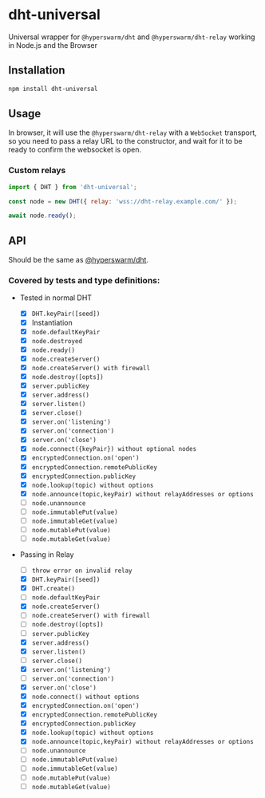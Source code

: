 # dht-universal

Universal wrapper for `@hyperswarm/dht` and `@hyperswarm/dht-relay` working in Node.js and the Browser

## Installation

```sh
npm install dht-universal
```

## Usage

In browser, it will use the `@hyperswarm/dht-relay` with a `WebSocket` transport, so you need to pass a relay URL to the constructor, and wait for it to be ready to confirm the websocket is open.

### Custom relays

```js
import { DHT } from 'dht-universal';

const node = new DHT({ relay: 'wss://dht-relay.example.com/' });

await node.ready();
```

## API

Should be the same as [@hyperswarm/dht](https://github.com/hyperswarm/dht#api).

### Covered by tests and type definitions:

- Tested in normal DHT

  - [x] `DHT.keyPair([seed])`
  - [x] Instantiation
  - [x] `node.defaultKeyPair`
  - [x] `node.destroyed`
  - [x] `node.ready()`
  - [x] `node.createServer()`
  - [x] `node.createServer() with firewall`
  - [x] `node.destroy([opts])`
  - [x] `server.publicKey`
  - [x] `server.address()`
  - [x] `server.listen()`
  - [x] `server.close()`
  - [x] `server.on('listening')`
  - [x] `server.on('connection')`
  - [x] `server.on('close')`
  - [x] `node.connect({keyPair}) without optional nodes`
  - [x] `encryptedConnection.on('open')`
  - [x] `encryptedConnection.remotePublicKey`
  - [x] `encryptedConnection.publicKey`
  - [x] `node.lookup(topic) without options`
  - [x] `node.announce(topic,keyPair) without relayAddresses or options`
  - [ ] `node.unannounce`
  - [ ] `node.immutablePut(value)`
  - [ ] `node.immutableGet(value)`
  - [ ] `node.mutablePut(value)`
  - [ ] `node.mutableGet(value)`

- Passing in Relay

  - [ ] `throw error on invalid relay`
  - [x] `DHT.keyPair([seed])`
  - [x] `DHT.create()`
  - [ ] `node.defaultKeyPair`
  - [x] `node.createServer()`
  - [ ] `node.createServer() with firewall`
  - [ ] `node.destroy([opts])`
  - [ ] `server.publicKey`
  - [x] `server.address()`
  - [x] `server.listen()`
  - [ ] `server.close()`
  - [x] `server.on('listening')`
  - [ ] `server.on('connection')`
  - [x] `server.on('close')`
  - [x] `node.connect() without options`
  - [x] `encryptedConnection.on('open')`
  - [x] `encryptedConnection.remotePublicKey`
  - [x] `encryptedConnection.publicKey`
  - [x] `node.lookup(topic) without options`
  - [x] `node.announce(topic,keyPair) without relayAddresses or options`
  - [ ] `node.unannounce`
  - [ ] `node.immutablePut(value)`
  - [ ] `node.immutableGet(value)`
  - [ ] `node.mutablePut(value)`
  - [ ] `node.mutableGet(value)`
